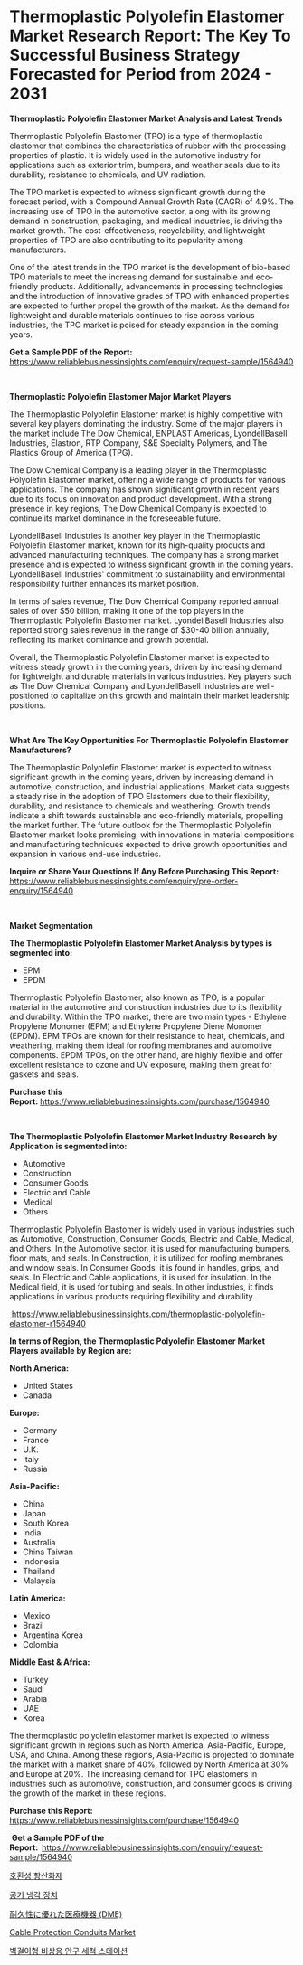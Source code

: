 <p><h1>Thermoplastic Polyolefin Elastomer Market Research Report: The Key To Successful Business Strategy Forecasted for Period from 2024 - 2031</h1></p><p><strong>Thermoplastic Polyolefin Elastomer Market Analysis and Latest Trends</strong></p>
<p><p>Thermoplastic Polyolefin Elastomer (TPO) is a type of thermoplastic elastomer that combines the characteristics of rubber with the processing properties of plastic. It is widely used in the automotive industry for applications such as exterior trim, bumpers, and weather seals due to its durability, resistance to chemicals, and UV radiation.</p><p>The TPO market is expected to witness significant growth during the forecast period, with a Compound Annual Growth Rate (CAGR) of 4.9%. The increasing use of TPO in the automotive sector, along with its growing demand in construction, packaging, and medical industries, is driving the market growth. The cost-effectiveness, recyclability, and lightweight properties of TPO are also contributing to its popularity among manufacturers.</p><p>One of the latest trends in the TPO market is the development of bio-based TPO materials to meet the increasing demand for sustainable and eco-friendly products. Additionally, advancements in processing technologies and the introduction of innovative grades of TPO with enhanced properties are expected to further propel the growth of the market. As the demand for lightweight and durable materials continues to rise across various industries, the TPO market is poised for steady expansion in the coming years.</p></p>
<p><strong>Get a Sample PDF of the Report:&nbsp;</strong> <a href="https://www.reliablebusinessinsights.com/enquiry/request-sample/1564940">https://www.reliablebusinessinsights.com/enquiry/request-sample/1564940</a></p>
<p>&nbsp;</p>
<p><strong>Thermoplastic Polyolefin Elastomer Major Market Players</strong></p>
<p><p>The Thermoplastic Polyolefin Elastomer market is highly competitive with several key players dominating the industry. Some of the major players in the market include The Dow Chemical, ENPLAST Americas, LyondellBasell Industries, Elastron, RTP Company, S&E Specialty Polymers, and The Plastics Group of America (TPG).</p><p>The Dow Chemical Company is a leading player in the Thermoplastic Polyolefin Elastomer market, offering a wide range of products for various applications. The company has shown significant growth in recent years due to its focus on innovation and product development. With a strong presence in key regions, The Dow Chemical Company is expected to continue its market dominance in the foreseeable future.</p><p>LyondellBasell Industries is another key player in the Thermoplastic Polyolefin Elastomer market, known for its high-quality products and advanced manufacturing techniques. The company has a strong market presence and is expected to witness significant growth in the coming years. LyondellBasell Industries' commitment to sustainability and environmental responsibility further enhances its market position.</p><p>In terms of sales revenue, The Dow Chemical Company reported annual sales of over $50 billion, making it one of the top players in the Thermoplastic Polyolefin Elastomer market. LyondellBasell Industries also reported strong sales revenue in the range of $30-40 billion annually, reflecting its market dominance and growth potential.</p><p>Overall, the Thermoplastic Polyolefin Elastomer market is expected to witness steady growth in the coming years, driven by increasing demand for lightweight and durable materials in various industries. Key players such as The Dow Chemical Company and LyondellBasell Industries are well-positioned to capitalize on this growth and maintain their market leadership positions.</p></p>
<p>&nbsp;</p>
<p><strong>What Are The Key Opportunities For Thermoplastic Polyolefin Elastomer Manufacturers?</strong></p>
<p><p>The Thermoplastic Polyolefin Elastomer market is expected to witness significant growth in the coming years, driven by increasing demand in automotive, construction, and industrial applications. Market data suggests a steady rise in the adoption of TPO Elastomers due to their flexibility, durability, and resistance to chemicals and weathering. Growth trends indicate a shift towards sustainable and eco-friendly materials, propelling the market further. The future outlook for the Thermoplastic Polyolefin Elastomer market looks promising, with innovations in material compositions and manufacturing techniques expected to drive growth opportunities and expansion in various end-use industries.</p></p>
<p><strong>Inquire or Share Your Questions If Any Before Purchasing This Report:</strong> <a href="https://www.reliablebusinessinsights.com/enquiry/pre-order-enquiry/1564940">https://www.reliablebusinessinsights.com/enquiry/pre-order-enquiry/1564940</a></p>
<p>&nbsp;</p>
<p><strong>Market Segmentation</strong></p>
<p><strong>The Thermoplastic Polyolefin Elastomer Market Analysis by types is segmented into:</strong></p>
<p><ul><li>EPM</li><li>EPDM</li></ul></p>
<p><p>Thermoplastic Polyolefin Elastomer, also known as TPO, is a popular material in the automotive and construction industries due to its flexibility and durability. Within the TPO market, there are two main types - Ethylene Propylene Monomer (EPM) and Ethylene Propylene Diene Monomer (EPDM). EPM TPOs are known for their resistance to heat, chemicals, and weathering, making them ideal for roofing membranes and automotive components. EPDM TPOs, on the other hand, are highly flexible and offer excellent resistance to ozone and UV exposure, making them great for gaskets and seals.</p></p>
<p><strong>Purchase this Report:&nbsp;</strong><a href="https://www.reliablebusinessinsights.com/purchase/1564940">https://www.reliablebusinessinsights.com/purchase/1564940</a></p>
<p>&nbsp;</p>
<p><strong>The Thermoplastic Polyolefin Elastomer Market Industry Research by Application is segmented into:</strong></p>
<p><ul><li>Automotive</li><li>Construction</li><li>Consumer Goods</li><li>Electric and Cable</li><li>Medical</li><li>Others</li></ul></p>
<p><p>Thermoplastic Polyolefin Elastomer is widely used in various industries such as Automotive, Construction, Consumer Goods, Electric and Cable, Medical, and Others. In the Automotive sector, it is used for manufacturing bumpers, floor mats, and seals. In Construction, it is utilized for roofing membranes and window seals. In Consumer Goods, it is found in handles, grips, and seals. In Electric and Cable applications, it is used for insulation. In the Medical field, it is used for tubing and seals. In other industries, it finds applications in various products requiring flexibility and durability.</p></p>
<p><a href="https://www.reliablebusinessinsights.com/thermoplastic-polyolefin-elastomer-r1564940">&nbsp;https://www.reliablebusinessinsights.com/thermoplastic-polyolefin-elastomer-r1564940</a></p>
<p><strong>In terms of Region, the Thermoplastic Polyolefin Elastomer Market Players available by Region are:</strong></p>
<p>
    <p> <strong> North America: </strong>
        <ul>
            <li>United States</li>
            <li>Canada</li>
        </ul>
        </p> 
    <p> <strong> Europe: </strong>
        <ul>
            <li>Germany</li>
            <li>France</li>
            <li>U.K.</li>
            <li>Italy</li>
            <li>Russia</li>
        </ul>
        </p> 
    <p> <strong> Asia-Pacific: </strong>
        <ul>
            <li>China</li>
            <li>Japan</li>
            <li>South Korea</li>
            <li>India</li>
            <li>Australia</li>
            <li>China Taiwan</li>
            <li>Indonesia</li>
            <li>Thailand</li>
            <li>Malaysia</li>
        </ul>
        </p> 
    <p> <strong> Latin America: </strong>
        <ul>
            <li>Mexico</li>
            <li>Brazil</li>
            <li>Argentina Korea</li>
            <li>Colombia</li>
        </ul>
        </p> 
    <p> <strong> Middle East & Africa: </strong>
        <ul>
            <li>Turkey</li>
            <li>Saudi</li>
            <li>Arabia</li>
            <li>UAE</li>
            <li>Korea</li>
        </ul>
    </p>
    </p>
<p><p>The thermoplastic polyolefin elastomer market is expected to witness significant growth in regions such as North America, Asia-Pacific, Europe, USA, and China. Among these regions, Asia-Pacific is projected to dominate the market with a market share of 40%, followed by North America at 30% and Europe at 20%. The increasing demand for TPO elastomers in industries such as automotive, construction, and consumer goods is driving the growth of the market in these regions.</p></p>
<p><strong>Purchase this Report: </strong><a href="https://www.reliablebusinessinsights.com/purchase/1564940">https://www.reliablebusinessinsights.com/purchase/1564940</a></p>
<p>&nbsp;<strong>Get a Sample PDF of the Report:&nbsp;&nbsp;</strong><a href="https://www.reliablebusinessinsights.com/enquiry/request-sample/1564940">https://www.reliablebusinessinsights.com/enquiry/request-sample/1564940</a></p>
<p><strong></strong></p>
<p><p><a href="https://medium.com/@christianwilderman2022/%ED%98%B8%ED%99%98%EC%84%B1-%ED%95%AD%EC%82%B0%ED%99%94%EC%A0%9C-%EC%8B%9C%EC%9E%A5-%EA%B7%9C%EB%AA%A8%EB%8A%94-%EC%97%B0%ED%8F%89%EA%B7%A0-%EC%84%B1%EC%9E%A5%EB%A5%A0-11-%EB%A1%9C-%EC%A6%9D%EA%B0%80%ED%95%98%EA%B3%A0-%EC%9E%88%EC%9C%BC%EB%A9%B0-%EC%9D%B4-%EB%B3%B4%EA%B3%A0%EC%84%9C%EB%8A%94-%EC%8B%9C%EC%9E%A5-%EC%84%B8%EB%B6%84%ED%99%94-%EC%84%B1%EC%9E%A5-%EB%B0%8F-2024%EB%85%84%EB%B6%80%ED%84%B0-2031%EB%85%84%EA%B9%8C%EC%A7%80-%EC%98%88%EC%B8%A1-%EB%B6%84%EC%84%9D%EC%9D%84-%EB%8B%A4%EB%A3%B9%EB%8B%88%EB%8B%A4-9a55cecbb721">호환성 항산화제</a></p><p><a href="https://medium.com/@jaceykeebler/2024%EB%85%84%EB%B6%80%ED%84%B0-2031%EB%85%84%EA%B9%8C%EC%A7%80-%EA%B8%B0%EA%B0%84-%EB%8F%99%EC%95%88-%EA%B3%B5%EA%B8%B0-%EB%83%89%EA%B0%81-%EC%9E%A5%EC%B9%98-%EC%8B%9C%EC%9E%A5-%EC%97%AD%ED%95%99%EA%B3%BC-%EC%84%B1%EC%9E%A5-%EB%8F%99%EB%A0%A5%EC%9D%84-%EB%B6%84%EC%84%9D%ED%95%98%EA%B3%A0-%EC%98%88%EC%B8%A1%ED%95%98%EA%B3%A0-%EC%9E%88%EC%8A%B5%EB%8B%88%EB%8B%A4-92ae5b876501">공기 냉각 장치</a></p><p><a href="https://medium.com/@anabelavenport7854/%E8%80%90%E4%B9%85%E5%8C%BB%E7%99%82%E6%A9%9F%E5%99%A8-dme-%E7%94%A3%E6%A5%AD%E3%81%AB%E3%81%8A%E3%81%91%E3%82%8B%E6%B4%9E%E5%AF%9F-2031%E5%B9%B4%E3%81%BE%E3%81%A7%E3%81%AE%E5%B8%82%E5%A0%B4%E9%87%91%E8%9E%8D%E7%8A%B6%E6%B3%81-%E5%B8%82%E5%A0%B4%E8%A6%8F%E6%A8%A1-%E5%8F%8E%E7%9B%8A%E5%88%86%E6%9E%90-1e81079f57f0">耐久性に優れた医療機器 (DME)</a></p><p><a href="https://github.com/amapolalg/Market-Research-Report-List-1/blob/main/cable-protection-conduits-market.md">Cable Protection Conduits Market</a></p><p><a href="https://github.com/JackieFauhey9089475/Market-Research-Report-List-2/blob/main/2967179140014.md">벽걸이형 비상용 안구 세척 스테이션</a></p></p>